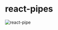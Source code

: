 # react-pipes 
![react-pipe](https://github.com/jamesgiu/react-pipes/assets/13777223/e61c3435-b482-4941-97bf-815ce1fdd063)
